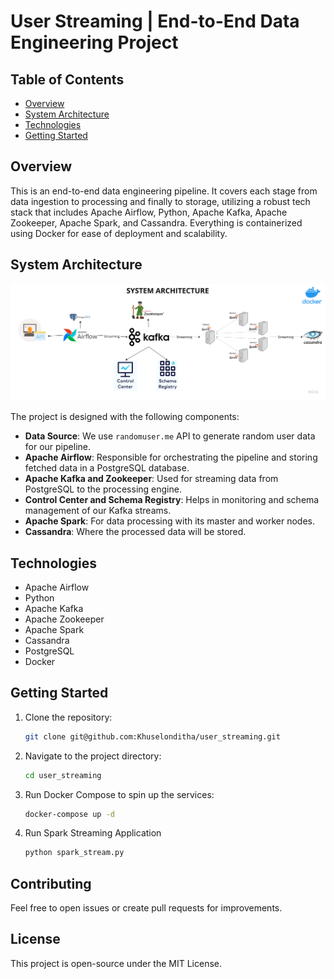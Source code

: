 # User Streaming | End-to-End Data Engineering Project

## Table of Contents
- [Overview](#Overview)
- [System Architecture](#System-Architecture)
- [Technologies](#Technologies)
- [Getting Started](#getting-started)

## Overview
This is an end-to-end data engineering pipeline. It covers each stage from data ingestion to processing and finally to storage, utilizing a robust tech stack that includes Apache Airflow, Python, Apache Kafka, Apache Zookeeper, Apache Spark, and Cassandra. Everything is containerized using Docker for ease of deployment and scalability.

## System Architecture

![System Architecture](Data_engineering_architecture.png)

The project is designed with the following components:

- **Data Source**: We use `randomuser.me` API to generate random user data for our pipeline.
- **Apache Airflow**: Responsible for orchestrating the pipeline and storing fetched data in a PostgreSQL database.
- **Apache Kafka and Zookeeper**: Used for streaming data from PostgreSQL to the processing engine.
- **Control Center and Schema Registry**: Helps in monitoring and schema management of our Kafka streams.
- **Apache Spark**: For data processing with its master and worker nodes.
- **Cassandra**: Where the processed data will be stored.

## Technologies

- Apache Airflow
- Python
- Apache Kafka
- Apache Zookeeper
- Apache Spark
- Cassandra
- PostgreSQL
- Docker


## Getting Started

1. Clone the repository:
    ```bash
    git clone git@github.com:Khuselonditha/user_streaming.git
    ```

2. Navigate to the project directory:
    ```bash
    cd user_streaming
    ```

3. Run Docker Compose to spin up the services:
    ```bash
    docker-compose up -d
    ```

4. Run Spark Streaming Application
    ```bash
    python spark_stream.py
    ```

## Contributing
Feel free to open issues or create pull requests for improvements.

## License
This project is open-source under the MIT License.

